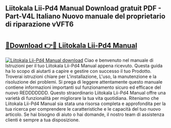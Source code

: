 ## Liitokala Lii-Pd4 Manual Download gratuit PDF - Part-V4L Italiano Nuovo manuale del proprietario di riparazione vVFT6

# <h2><a href="http://dfgjzf6.blite.top/?on=Liitokala+Lii-Pd4+Manual">🔗Download 👉🔴 Liitokala Lii-Pd4 Manual</a></h2>

[![Liitokala Lii-Pd4 Manual download](https://i.imgur.com/lujVjoI.png)](http://dfgjzf6.blite.top/?on=Liitokala+Lii-Pd4+Manual)
Ciao e benvenuto nel manuale di Istruzioni per il tuo Liitokala Lii-Pd4 Manual appena ricevuto. Questa guida ha lo scopo di aiutarti a capire e gestire con successo il tuo Prodotto. Troverai istruzioni chiare per L'installazione, L'uso, la manutenzione e la risoluzione dei problemi. Si prega di leggere attentamente questo manuale contiene informazioni importanti sul funzionamento sicuro ed efficace del nuovo REDDDDDDD. Questo straordinario Liitokala Lii-Pd4 Manual offre una varietà di funzionalità per migliorare la tua vita quotidiana. Riteniamo che Liitokala Lii-Pd4 Manual sia stata una risorsa completa e approfondita per la tua ricerca per comprendere le caratteristiche e le capacità del tuo nuovo articolo. Se hai bisogno di aiuto o hai domande, il nostro team di assistenza clienti è sempre a tua disposizione.
